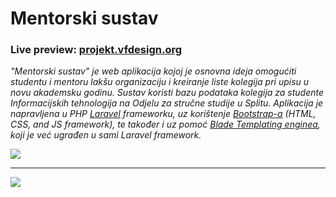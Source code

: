 <h1>Mentorski sustav</h1>

<h3>Live preview: <a href="http://projekt.vfdesign.org/" target="_blank">projekt.vfdesign.org</a></h3>

<p>
<i>
"Mentorski sustav" je web aplikacija kojoj je osnovna ideja omogućiti studentu i mentoru lakšu organizaciju i kreiranje liste kolegija pri upisu u novu akademsku godinu. Sustav koristi bazu podataka kolegija za studente Informacijskih tehnologija na Odjelu za stručne studije u Splitu. Aplikacija je napravljena u PHP <a href="http://laravel.com/" target="_blank">Laravel</a> frameworku, uz korištenje <a href="http://getbootstrap.com/" target="_blank">Bootstrap-a</a> (HTML, CSS, and JS framework), te također i uz pomoć <a href="http://laravel.com/docs/4.2/templates" target="_blank">Blade Templating enginea</a>, koji je već ugrađen u sami Laravel framework.
</i>
</p>

<p>
    <img src="http://vfdesign.org/wp-content/uploads/2014/11/home.png" />
</p>
<hr>
<p>
    <img src="http://vfdesign.org/wp-content/uploads/2014/11/upis1.png" />
</p>
